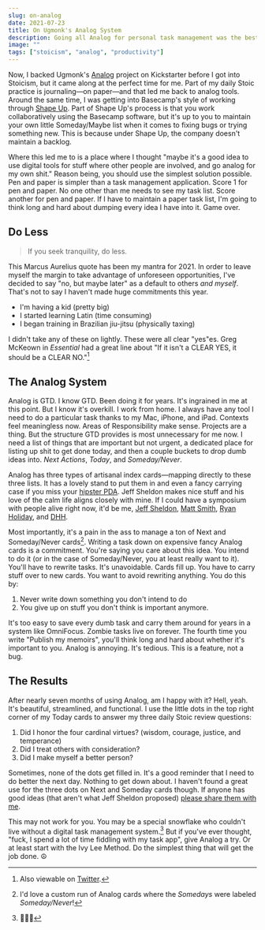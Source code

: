 ```yaml
---
slug: on-analog
date: 2021-07-23
title: On Ugmonk's Analog System
description: Going all Analog for personal task management was the best choice I've ever made regarding productivity.
image: ""
tags: ["stoicism", "analog", "productivity"]
---
```


Now, I backed Ugmonk's [Analog][] project on Kickstarter before I got into Stoicism, but it came along at the perfect time for me. Part of my daily Stoic practice is journaling—on paper—and that led me back to analog tools. Around the same time, I was getting into Basecamp's style of working through [Shape Up][]. Part of Shape Up's process is that you work collaboratively using the Basecamp software, but it's up to you to maintain your own little Someday/Maybe list when it comes to fixing bugs or trying something new. This is because under Shape Up, the company doesn't maintain a backlog.

Where this led me to is a place where I thought "maybe it's a good idea to use digital tools for stuff where other people are involved, and go analog for my own shit." Reason being, you should use the simplest solution possible. Pen and paper is simpler than a task management application. Score 1 for pen and paper. No one other than me needs to see my task list. Score another for pen and paper. If I have to maintain a paper task list, I'm going to think long and hard about dumping every idea I have into it. Game over.

## Do Less

> If you seek tranquility, do less.

This Marcus Aurelius quote has been my mantra for 2021. In order to leave myself the margin to take advantage of unforeseen opportunities, I've decided to say "no, but maybe later" as a default to others _and myself_. That's not to say I haven't made huge commitments this year.

- I'm having a kid (pretty big)
- I started learning Latin (time consuming)
- I began training in Brazilian jiu-jitsu (physically taxing)

I didn't take any of these on lightly. These were all clear "yes"es. Greg McKeown in _Essential_ had a great line about "If it isn't a CLEAR YES, it should be a CLEAR NO."[^1]

## The Analog System

Analog is GTD. I know GTD. Been doing it for years. It's ingrained in me at this point. But I know it's overkill. I work from home. I always have any tool I need to do a particular task thanks to my Mac, iPhone, and iPad. Contexts feel meaningless now. Areas of Responsibility make sense. Projects are a thing. But the structure GTD provides is most unnecessary for me now. I need a list of things that are important but not urgent, a dedicated place for listing up shit to get done today, and then a couple buckets to drop dumb ideas into. _Next Actions_, _Today_, and _Someday/Never_.

Analog has three types of artisanal index cards—mapping directly to these three lists. It has a lovely stand to put them in and even a fancy carrying case if you miss your [hipster PDA][]. Jeff Sheldon makes nice stuff and his love of the calm life aligns closely with mine. If I could have a symposium with people alive right now, it'd be me, [Jeff Sheldon][], [Matt Smith][], [Ryan Holiday][], and [DHH][].

Most importantly, it's a pain in the ass to manage a ton of Next and Someday/Never cards[^2]. Writing a task down on expensive fancy Analog cards is a commitment. You're saying you care about this idea. You intend to do it (or in the case of Someday/Never, you at least really want to it). You'll have to rewrite tasks. It's unavoidable. Cards fill up. You have to carry stuff over to new cards. You want to avoid rewriting anything. You do this by:

1. Never write down something you don't intend to do
2. You give up on stuff you don't think is important anymore.

It's too easy to save every dumb task and carry them around for years in a system like OmniFocus. Zombie tasks live on forever. The fourth time you write "Publish my memoirs", you'll think long and hard about whether it's important to you. Analog is annoying. It's tedious. This is a feature, not a bug.

## The Results

After nearly seven months of using Analog, am I happy with it? Hell, yeah. It's beautiful, streamlined, and functional. I use the little dots in the top right corner of my Today cards to answer my three daily Stoic review questions:

1. Did I honor the four cardinal virtues? (wisdom, courage, justice, and temperance)
2. Did I treat others with consideration?
3. Did I make myself a better person?

Sometimes, none of the dots get filled in. It's a good reminder that I need to do better the next day. Nothing to get down about. I haven't found a great use for the three dots on Next and Someday cards though. If anyone has good ideas (that aren't what Jeff Sheldon proposed) [please share them with me](mailto:hey@blp.is).

This may not work for you. You may be a special snowflake who couldn't live without a digital task management system.[^3] But if you've ever thought, "fuck, I spend a lot of time fiddling with my task app", give Analog a try. Or at least start with the Ivy Lee Method. Do the simplest thing that will get the job done. ☮️

[analog]: https://ugmonk.com/pages/analog
[shape up]: https://basecamp.com/shapeup
[hipster pda]: https://www.43folders.com/2004/09/03/introducing-the-hipster-pda
[jeff sheldon]: https://ugmonk.com/pages/about
[matt smith]: http://mds.is/
[ryan holiday]: https://dailystoic.com/
[dhh]: https://world.hey.com/dhh

[^1]: Also viewable on [Twitter](https://twitter.com/GregoryMcKeown/status/1002627864339144709?s=20).
[^2]: I'd love a custom run of Analog cards where the _Somedays_ were labeled _Someday/Never_!
[^3]: 🤷🏻‍♂️
